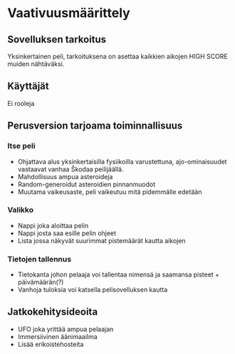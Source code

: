 # Vaativuusmäärittely

## Sovelluksen tarkoitus

Yksinkertainen peli, tarkoituksena on asettaa kaikkien aikojen HIGH SCORE muiden nähtäväksi.
## Käyttäjät

Ei rooleja

## Perusversion tarjoama toiminnallisuus

### Itse peli

- Ohjattava alus yksinkertaisilla fysiikoilla varustettuna, ajo-ominaisuudet vastaavat vanhaa Škodaa peilijäällä. 
- Mahdollisuus ampua asteroideja
- Random-generoidut asteroidien pinnanmuodot
- Muutama vaikeusaste, peli vaikeutuu mitä pidemmälle edetään
### Valikko
- Nappi joka aloittaa pelin
- Nappi josta saa esille pelin ohjeet
- Lista jossa näkyvät suurimmat pistemäärät kautta aikojen
### Tietojen tallennus
- Tietokanta johon pelaaja voi tallentaa nimensä ja saamansa pisteet + päivämäärän(?)
- Vanhoja tuloksia voi katsella pelisovelluksen kautta 
## Jatkokehitysideoita
- UFO joka yrittää ampua pelaajan
- Immersiivinen äänimaailma
- Lisää erikoistehosteita
